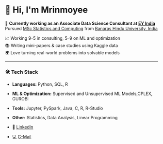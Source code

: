 # 👋 Hi, I'm Mrinmoyee 

🎯 **Currently working as an Associate Data Science Consultant at [EY India](https://www.ey.com/en_in)**  
    Pursued [MSc Statistics and Computing](https://www.bhu.ac.in/Content/Syllabus/Syllabus_3306920210211051938.pdf) from [Banaras Hindu University, India](https://www.bhu.ac.in/Site/Home/1_2_16_Main-Site) 

📈 Working 9–5 in consulting, 5–9 on ML and optimization  
📚 Writing mini-papers & case studies using Kaggle data  
🌍 Love turning real-world problems into solvable models

---

### 🛠️ Tech Stack
- **Languages:** Python, SQL, R
- **ML & Optimization:** Supervised and Unsupervised ML Models,CPLEX, GUROBI
- **Tools:** Jupyter, PySpark, Java, C, R, R-Studio
- **Other:** Statistics, Data Analysis, Linear Programming

- 💼 [LinkedIn](www.linkedin.com/in/mrinmoyee-h-a7b606202)
- 💻 [G-Mail](mrinmoyeehawladar@gmail.com)
